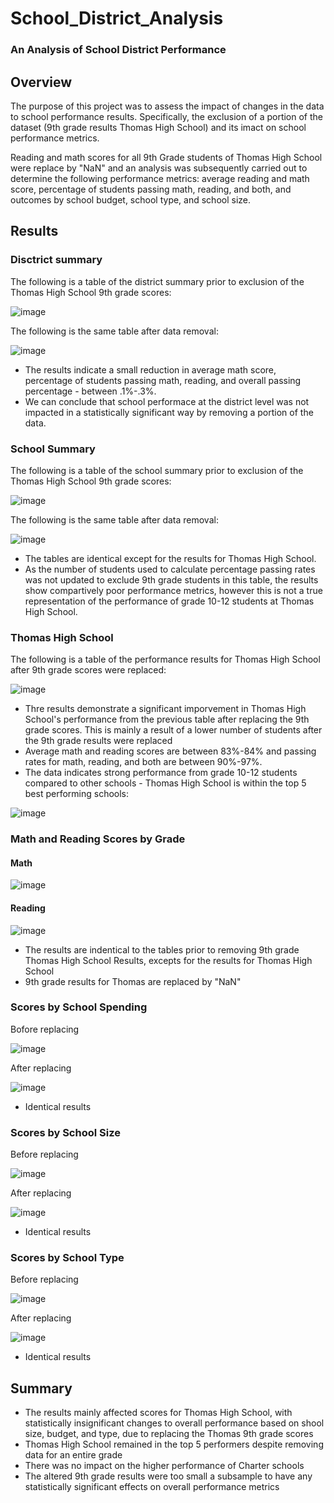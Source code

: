 # School_District_Analysis

### An Analysis of School District Performance

## Overview

The purpose of this project was to assess the impact of changes in the data to school performance results. Specifically, the exclusion of a portion of the dataset (9th grade results Thomas High School) and its imact on school performance metrics.

Reading and math scores for all 9th Grade students of Thomas High School were replace by "NaN" and an analysis was subsequently carried out to determine the following performance metrics: average reading and math score, percentage of students passing math, reading, and both, and outcomes by school budget, school type, and school size.

## Results

### Disctrict summary

The following is a table of the district summary prior to exclusion of the Thomas High School 9th grade scores:

![image](https://user-images.githubusercontent.com/79061124/117589956-0b6e7400-b0fb-11eb-889c-64249c386587.png)

The following is the same table after data removal:

![image](https://user-images.githubusercontent.com/79061124/117589985-4b355b80-b0fb-11eb-8b70-64c9e02d8ee1.png)

- The results indicate a small reduction in average math score, percentage of students passing math, reading, and overall passing percentage - between .1%-.3%. 
- We can conclude that school performace at the district level was not impacted in a statistically significant way by removing a portion of the data.

### School Summary

The following is a table of the school summary prior to exclusion of the Thomas High School 9th grade scores:

![image](https://user-images.githubusercontent.com/79061124/117590245-779da780-b0fc-11eb-8993-4a702552a1e9.png)

The following is the same table after data removal:

![image](https://user-images.githubusercontent.com/79061124/117590296-c3505100-b0fc-11eb-8bd9-2cfc0cc88e31.png)

- The tables are identical except for the results for Thomas High School. 
- As the number of students used to calculate percentage passing rates was not updated to exclude 9th grade students in this table, the results show compartively poor performance metrics, however this is not a true representation of the performance of grade 10-12 students at Thomas High School.

### Thomas High School

The following is a table of the performance results for Thomas High School after 9th grade scores were replaced:

![image](https://user-images.githubusercontent.com/79061124/117590629-69e92180-b0fe-11eb-92bb-d8db25b3bf8b.png)

- Thre results demonstrate a significant imporvement in Thomas High School's performance from the previous table after replacing the 9th grade scores. This is mainly a result of a lower number of students after the 9th grade results were replaced
- Average math and reading scores are between 83%-84% and passing rates for math, reading, and both are between 90%-97%. 
- The data indicates strong performance from grade 10-12 students compared to other schools - Thomas High School is within the top 5 best performing schools:

![image](https://user-images.githubusercontent.com/79061124/117590829-3f4b9880-b0ff-11eb-94f3-636271778d0f.png)


### Math and Reading Scores by Grade

#### Math
![image](https://user-images.githubusercontent.com/79061124/117591002-1b3c8700-b100-11eb-98b3-9d6992d1b735.png)


#### Reading

![image](https://user-images.githubusercontent.com/79061124/117591020-43c48100-b100-11eb-89c7-88b181328c67.png)

- The results are indentical to the tables prior to removing 9th grade Thomas High School Results, excepts for the results for Thomas High School
- 9th grade results for Thomas are replaced by "NaN"

### Scores by School Spending

Bofore replacing

![image](https://user-images.githubusercontent.com/79061124/117591271-bc780d00-b101-11eb-80cd-276a92f69196.png)

After replacing

![image](https://user-images.githubusercontent.com/79061124/117591281-d31e6400-b101-11eb-873f-006da393f6ec.png)

- Identical results

### Scores by School Size

Before replacing

![image](https://user-images.githubusercontent.com/79061124/117591338-14af0f00-b102-11eb-8ab6-2d700904089d.png)

After replacing

![image](https://user-images.githubusercontent.com/79061124/117591371-2b556600-b102-11eb-9fef-491612ac5c44.png)

- Identical results

### Scores by School Type

Before replacing

![image](https://user-images.githubusercontent.com/79061124/117591413-5b9d0480-b102-11eb-89a4-fa13c9b02213.png)

After replacing

![image](https://user-images.githubusercontent.com/79061124/117591427-75d6e280-b102-11eb-91da-5a681fae2312.png)

- Identical results

## Summary

- The results mainly affected scores for Thomas High School, with statistically insignificant changes to overall performance based on shool size, budget, and type, due to replacing the Thomas 9th grade scores
- Thomas High School remained in the top 5 performers despite removing data for an entire grade
- There was no impact on the higher performance of Charter schools
- The altered 9th grade results were too small a subsample to have any statistically significant effects on overall performance metrics
